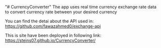 "# CurrencyConverter" 
The app uses real time currency exchange rate data to convert currency rate between your desired currency

You can find the detai about the API used in:
https://github.com/fawazahmed0/exchange-api

This is site have been deployed in following link:
https://steins07.github.io/CurrencyConverter/